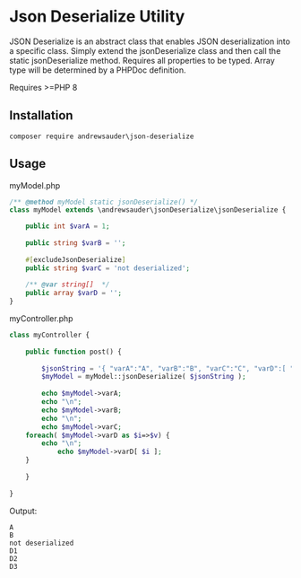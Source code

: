 # Json Deserialize Utility

JSON Deserialize is an abstract class that enables JSON deserialization into a specific class. Simply extend the jsonDeserialize class and then call the static jsonDeserialize method. Requires all properties to be typed. Array type will be determined by a PHPDoc definition.

Requires &gt;=PHP 8

## Installation
`composer require andrewsauder\json-deserialize`

## Usage
myModel.php
```php
/** @method myModel static jsonDeserialize() */
class myModel extends \andrewsauder\jsonDeserialize\jsonDeserialize {

	public int $varA = 1;
	
	public string $varB = '';
	
	#[excludeJsonDeserialize]
	public string $varC = 'not deserialized';
	
	/** @var string[]  */
	public array $varD = '';
}
```

myController.php
```php
class myController {
    
    public function post() {
        
        $jsonString = '{ "varA":"A", "varB":"B", "varC":"C", "varD":[ "D1", "D2", "D3" ] }';
        $myModel = myModel::jsonDeserialize( $jsonString );
        
        echo $myModel->varA;
        echo "\n";
        echo $myModel->varB;
        echo "\n";
        echo $myModel->varC;
	foreach( $myModel->varD as $i=>$v) {
		echo "\n";
        	echo $myModel->varD[ $i ];
	}
      
    }
    
}
```

Output:
```
A
B
not deserialized
D1
D2
D3
```
